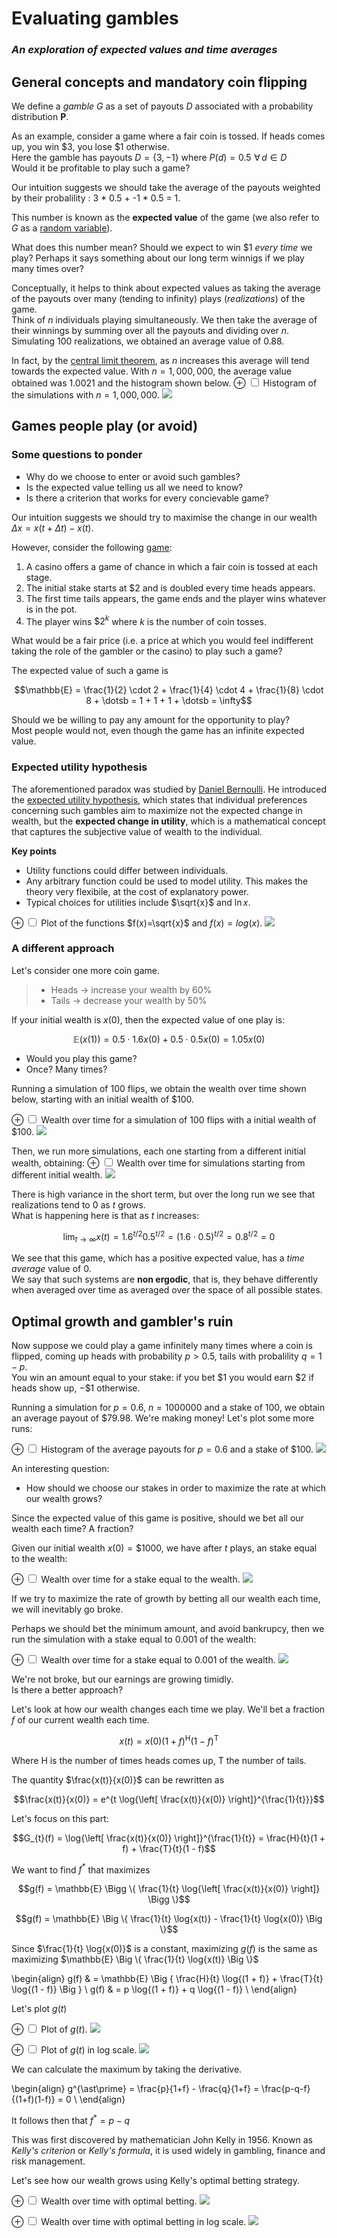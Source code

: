 # Evaluating gambles

### _An exploration of expected values and time averages_

## General concepts and mandatory coin flipping

We define a _gamble_ $G$ as a set of payouts $D$ associated with a probability distribution $\mathbf{P}$.  

As an example, consider a game where a fair coin is tossed. If heads comes up, you win $\$3$, you lose $\$1$ otherwise.  
Here the gamble has payouts $D = \{3, -1\}$ where $P(d) = 0.5 \, \, \forall \, d \in D$  
Would it be profitable to play such a game?

Our intuition suggests we should take the average of the payouts weighted by their probalility : 3 * 0.5 + -1 * 0.5 = 1.

This number is known as the **expected value** of the game (we also refer to $G$ as a [random variable](https://en.wikipedia.org/wiki/Random_variable)).

What does this number mean? Should we expect to win $\$1$ _every time_ we play? Perhaps it says something about our long term winnigs if we play many times over?

Conceptually, it helps to think about expected values as taking the average of the payouts over many (tending to infinity) plays (_realizations_) of the game.  
Think of $n$ individuals playing simultaneously. We then take the average of their winnings by summing over all the payouts and dividing over $n$. Simulating 100 realizations, we obtained an average value of $0.88$.

In fact, by the [central limit theorem](https://en.wikipedia.org/wiki/Central_limit_theorem#Classical_CLT), as $n$ increases this average will tend towards the expected value. With $n=1,000,000$, the average value obtained was $1.0021$ and the histogram shown below.
<label for="img1" class="margin-toggle">⊕</label>
<input type="checkbox" id="img1" class="margin-toggle">
<span class="marginnote">Histogram of the simulations with $n=1,000,000$.</span>
![](img/evaluating-gambles-presentation_13_0.png)


## Games people play (or avoid)

### Some questions to ponder

- Why do we choose to enter or avoid such gambles?
- Is the expected value telling us all we need to know?
- Is there a criterion that works for every concievable game?

Our intuition suggests we should try to maximise the change in our wealth $\Delta x = x(t + \Delta t) - x(t)$.

However, consider the following [game](https://en.wikipedia.org/wiki/St._Petersburg_paradox):

1. A casino offers a game of chance in which a fair coin is tossed at each stage.
2. The initial stake starts at $\$2$ and is doubled every time heads appears.
3. The first time tails appears, the game ends and the player wins whatever is in the pot.
4.  The player wins $\$2^k$ where $k$ is the number of coin tosses.

What would be a fair price (i.e. a price at which you would feel indifferent taking the role of the gambler or the casino) to play such a game?


The expected value of such a game is

$$\mathbb{E} = \frac{1}{2} \cdot 2 + \frac{1}{4} \cdot 4 + \frac{1}{8} \cdot 8 + \dotsb = 1 + 1 + 1 + \dotsb = \infty$$

Should we be willing to pay any amount for the opportunity to play?  
Most people would not, even though the game has an infinite expected value.

### Expected utility hypothesis

The aforementioned paradox was studied by [Daniel Bernoulli](https://en.wikipedia.org/wiki/Daniel_Bernoulli). He introduced the [expected utility hypothesis](https://en.wikipedia.org/wiki/Expected_utility_hypothesis), which states that individual preferences concerning such gambles aim to maximize not the expected change in wealth, but the **expected change in utility**, which is a mathematical concept that captures the subjective value of wealth to the individual.

**Key points**

- Utility functions could differ between individuals.
- Any arbitrary function could be used to model utility. This makes the theory very flexibile, at the cost of explanatory power.
- Typical choices for utilities include $\sqrt{x}$ and $\ln{x}$.

<label for="img2" class="margin-toggle">⊕</label>
<input type="checkbox" id="img2" class="margin-toggle">
<span class="marginnote">Plot of the functions $f(x)=\sqrt{x}$ and $f(x)=log(x)$.</span>
![](img/evaluating-gambles-presentation_22_0.png)


### A different approach

Let's consider one more coin game.

> - Heads -> increase your wealth by 60%
> - Tails -> decrease your wealth by 50%

If your initial wealth is $x(0)$, then the expected value of one play is:  

$$\mathbb{E}(x(1)) = 0.5 \cdot 1.6 x(0) + 0.5 \cdot 0.5 x(0) = 1.05 x(0)$$

- Would you play this game?
- Once? Many times?


Running a simulation of 100 flips, we obtain the wealth over time shown below, starting with an initial wealth of $\$100$.

<label for="img3" class="margin-toggle">⊕</label>
<input type="checkbox" id="img3" class="margin-toggle">
<span class="marginnote">Wealth over time for a simulation of 100 flips with a initial wealth of $100.</span>
![](img/evaluating-gambles-presentation_25_0.png)


Then, we run more simulations, each one starting from a different initial wealth, obtaining:
<label for="img3" class="margin-toggle">⊕</label>
<input type="checkbox" id="img3" class="margin-toggle">
<span class="marginnote">Wealth over time for simulations starting from different initial wealth.</span>
![](img/evaluating-gambles-presentation_26_0.png)

There is high variance in the short term, but over the long run we see that realizations tend to 0 as $t$ grows.
<br>
What is happening here is that as $t$ increases:

$$\lim_{t \to\infty} x(t) = 1.6^{t/2} 0.5^{t/2} = (1.6 \cdot 0.5)^{t/2} = 0.8^{t/2} = 0$$

We see that this game, which has a positive expected value, has a _time average_ value of 0.  
We say that such systems are **non ergodic**, that is, they behave differently when averaged over time as averaged over the space of all possible states.

## Optimal growth and gambler's ruin

Now suppose we could play a game infinitely many times where a coin is flipped, coming up heads with probability $p > 0.5$, tails with probalility $q = 1 - p$.  
You win an amount equal to your stake: if you bet $\$1$ you would earn $\$2$ if heads show up, $-\$1$ otherwise.

Running a simulation for $p = 0.6$, $n = 1000000$ and a stake of 100, we obtain an average payout of $\$79.98$. We're making money!
Let's plot some more runs:

<label for="img4" class="margin-toggle">⊕</label>
<input type="checkbox" id="img4" class="margin-toggle">
<span class="marginnote">Histogram of the average payouts for $p=0.6$ and a stake of $\$100$.</span>
![](img/evaluating-gambles-presentation_34_0.png)


An interesting question:  

- How should we choose our stakes in order to maximize the rate at which our wealth grows?

Since the expected value of this game is positive, should we bet all our wealth each time? A fraction?

Given our initial wealth $x(0) = \$1000$, we have after $t$ plays, an stake equal to the wealth:

<label for="img5" class="margin-toggle">⊕</label>
<input type="checkbox" id="img5" class="margin-toggle">
<span class="marginnote">Wealth over time for a stake equal to the wealth.</span>
![](img/evaluating-gambles-presentation_39_0.png)

If we try to maximize the rate of growth by betting all our wealth each time, we will inevitably go broke.  

Perhaps we should bet the minimum amount, and avoid bankrupcy, then  we run the simulation with a stake equal to 0.001 of the wealth:

<label for="img5" class="margin-toggle">⊕</label>
<input type="checkbox" id="img5" class="margin-toggle">
<span class="marginnote">Wealth over time for a stake equal to 0.001 of the wealth.</span>
![](img/evaluating-gambles-presentation_41_0.png)

We're not broke, but our earnings are growing timidly.   
Is there a better approach? 

Let's look at how our wealth changes each time we play. We'll bet a fraction $f$ of our current wealth each time.  

$$x(t) = x(0)(1 + f)^\text{H}(1 - f)^\text{T}$$

Where $\text{H}$ is the number of times heads comes up, $\text{T}$ the number of tails.

The quantity $\frac{x(t)}{x(0)}$ can be rewritten as

$$\frac{x(t)}{x(0)} = e^{t \log{\left[ \frac{x(t)}{x(0)} \right]}^{\frac{1}{t}}}$$


Let's focus on this part:

$$G_{t}(f) = \log{\left[ \frac{x(t)}{x(0)} \right]}^{\frac{1}{t}} = \frac{H}{t}(1 + f) + \frac{T}{t}(1 - f)$$

We want to find $f^\ast$ that maximizes  

$$g(f) = \mathbb{E} \Bigg \{ \frac{1}{t} \log{\left[ \frac{x(t)}{x(0)} \right]} \Bigg \}$$

$$g(f) = \mathbb{E} \Big \{ \frac{1}{t} \log{x(t)} - \frac{1}{t} \log{x(0)} \Big \}$$

Since $\frac{1}{t} \log{x(0)}$ is a constant, maximizing $g(f)$ is the same as maximizing $\mathbb{E} \Big \{ \frac{1}{t} \log{x(t)} \Big \}$

\begin{align}
g(f) & = \mathbb{E} \Big \{ \frac{H}{t} \log{(1 + f)} + \frac{T}{t} \log{(1 - f)} \Big \} \\
g(f) & = p \log{(1 + f)} + q \log{(1 - f)} \\
\end{align}

Let's plot $g(t)$

<label for="img5" class="margin-toggle">⊕</label>
<input type="checkbox" id="img5" class="margin-toggle">
<span class="marginnote">Plot of $g(t)$.</span>
![](img/evaluating-gambles-presentation_49_0.png)

<label for="img5" class="margin-toggle">⊕</label>
<input type="checkbox" id="img5" class="margin-toggle">
<span class="marginnote">Plot of $g(t)$ in log scale.</span>
![](img/evaluating-gambles-presentation_50_0.png)


We can calculate the maximum by taking the derivative.

\begin{align}
g^{\ast\prime} = \frac{p}{1+f} - \frac{q}{1+f} = \frac{p-q-f}{(1+f)(1-f)} = 0 \\
\end{align}

It follows then that $f^\ast = p - q$

This was first discovered by mathematician John Kelly in 1956. Known as _Kelly's criterion_ or _Kelly's formula_, it is used widely in gambling, finance and risk management.

Let's see how our wealth grows using Kelly's optimal betting strategy.

<label for="img5" class="margin-toggle">⊕</label>
<input type="checkbox" id="img5" class="margin-toggle">
<span class="marginnote">Wealth over time with optimal betting.</span>
![](img/evaluating-gambles-presentation_54_0.png)

<label for="img5" class="margin-toggle">⊕</label>
<input type="checkbox" id="img5" class="margin-toggle">
<span class="marginnote">Wealth over time with optimal betting in log scale.</span>
![](img/evaluating-gambles-presentation_55_0.png)


